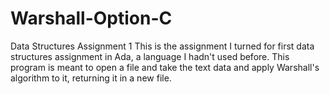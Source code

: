 # Warshall-Option-C
Data Structures Assignment 1
This is the assignment I turned for first data structures assignment in Ada, a language I hadn't used before.
This program is meant to open a file and take the text data and apply Warshall's algorithm to it, returning it in a new file.
